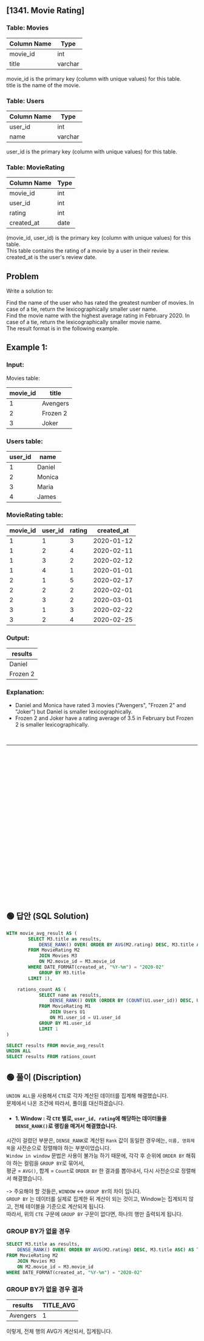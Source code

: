 ## [1341. Movie Rating]

### Table: Movies


| Column Name   | Type    |
|---------------|---------|
| movie_id      | int     |
| title         | varchar |

movie_id is the primary key (column with unique values) for this table.  
title is the name of the movie.  
 

### Table: Users


| Column Name   | Type    |
|---------------|---------|
| user_id       | int     |
| name          | varchar |

user_id is the primary key (column with unique values) for this table.  
 

### Table: MovieRating


| Column Name   | Type    |
|---------------|---------|
| movie_id      | int     |
| user_id       | int     |
| rating        | int     |
| created_at    | date    |

(movie_id, user_id) is the primary key (column with unique values) for this table.  
This table contains the rating of a movie by a user in their review.  
created_at is the user's review date.   
 
## Problem  

Write a solution to:  

Find the name of the user who has rated the greatest number of movies. In case of a tie, return the lexicographically smaller user name.  
Find the movie name with the highest average rating in February 2020. In case of a tie, return the lexicographically smaller movie name.  
The result format is in the following example.  


## Example 1:

### Input: 

Movies table:


| movie_id    |  title       |
|-------------|--------------|
| 1           | Avengers     |
| 2           | Frozen 2     |
| 3           | Joker        |

### Users table:

| user_id     |  name        |
|-------------|--------------|
| 1           | Daniel       |
| 2           | Monica       |
| 3           | Maria        |
| 4           | James        |

### MovieRating table:

| movie_id    | user_id      | rating       | created_at  |
|-------------|--------------|--------------|-------------|
| 1           | 1            | 3            | 2020-01-12  |
| 1           | 2            | 4            | 2020-02-11  |
| 1           | 3            | 2            | 2020-02-12  |
| 1           | 4            | 1            | 2020-01-01  |
| 2           | 1            | 5            | 2020-02-17  | 
| 2           | 2            | 2            | 2020-02-01  | 
| 2           | 3            | 2            | 2020-03-01  |
| 3           | 1            | 3            | 2020-02-22  | 
| 3           | 2            | 4            | 2020-02-25  | 

### Output: 

| results      |
|--------------|
| Daniel       |
| Frozen 2     |

### Explanation: 
* Daniel and Monica have rated 3 movies ("Avengers", "Frozen 2" and "Joker") but Daniel is smaller lexicographically.
* Frozen 2 and Joker have a rating average of 3.5 in February but Frozen 2 is smaller lexicographically.


<br/>

---

<br/>
<br/>
<br/>
<br/>
<br/>
<br/>
<br/>
<br/>
<br/>
<br/>
<br/>
<br/>
<br/>
<br/>
<br/>
<br/>
<br/>
<br/>
<br/>
<br/>
<br/>
<br/>
<br/>


## 🟢 답안 (SQL Solution)

```sql
WITH movie_avg_result AS (
        SELECT M3.title as results,
            DENSE_RANK() OVER( ORDER BY AVG(M2.rating) DESC, M3.title ASC) AS TITLE_AVG
        FROM MovieRating M2
            JOIN Movies M3
            ON M2.movie_id = M3.movie_id
        WHERE DATE_FORMAT(created_at, "%Y-%m") = "2020-02"
            GROUP BY M3.title
        LIMIT 1),

    rations_count AS (
            SELECT name as results,
                DENSE_RANK() OVER (ORDER BY (COUNT(U1.user_id)) DESC, U1.name ASC) AS rankname
            FROM MovieRating M1
                JOIN Users U1
                ON M1.user_id = U1.user_id
            GROUP BY M1.user_id
            LIMIT 1
)    

SELECT results FROM movie_avg_result
UNION ALL
SELECT results FROM rations_count
```

## 🟢 풀이 (Discription)
`UNION ALL`을 사용해서 `CTE`로 각자 계산된 데이터를 집계해 해결했습니다.   
문제에서 나온 조건에 따라서, 풀이를 대신하겠습니다. 


* #### 1. Window : 각 `CTE` 별로, `user_id, rating`에 해당하는 데이터들을 `DENSE_RANK()`로 랭킹을 매겨서 해결했습니다.  
시간이 걸렸던 부분은, `DENSE_RANK`로 계산된 `Rank` 값이 동일한 경우에는, `이름, 영화제목`을 사전순으로 정렬해야 하는 부분이었습니다.   
`Window in window` 문법은 사용이 불가능 하기 때문에, 각각 후 순위에 `ORDER BY` 해줘야 하는 컬럼을 `GROUP BY`로 묶어서,     
평균  = `AVG()`, 합계 = `Count`로 `ORDER BY` 한 결과를 뽑아내서, 다시 사전순으로 정렬해서 해결했습니다. 

-> 주요해야 할 것들은, `WINDOW` <-> `GROUP BY`의 차이 입니다.  
`GROUP BY` 는 데이터를 실제로 집계한 뒤 계산이 되는 것이고, Window는 집계되지 않고, 전체 테이블을 기준으로 계산되게 됩니다.  
따라서, 위의 `CTE` 구문에 `GROUP BY` 구문이 없다면, 하나의 행만 출력되게 됩니다.

### GROUP BY가 없을 경우 

```sql
SELECT M3.title as results,
    DENSE_RANK() OVER( ORDER BY AVG(M2.rating) DESC, M3.title ASC) AS TITLE_AVG
FROM MovieRating M2
    JOIN Movies M3
    ON M2.movie_id = M3.movie_id
WHERE DATE_FORMAT(created_at, "%Y-%m") = "2020-02"
```

### GROUP BY가 없을 경우 결과

| results  | TITLE_AVG |
| -------- | --------- |
| Avengers | 1         |  

이렇게, 전체 행의 AVG가 계산되서, 집계됩니다.